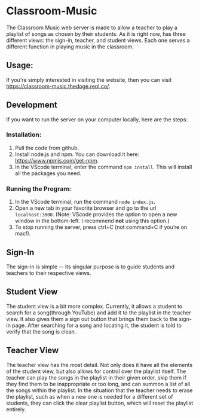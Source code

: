 # Classroom-Music
The Classroom Music web server is made to allow a teacher to play a playlist of songs as chosen by their students. As it is right now, has three different views: the sign-in, teacher, and student views. Each one serves a different function in playing music in the classroom.

## Usage:
If you're simply interested in visiting the website, then you can visit https://classroom-music.thedoge.repl.co/.

## Development
If you want to run the server on your computer locally, here are the steps:
### Installation:
1. Pull the code from github.
2. Install node.js and npm. You can download it here: https://www.npmjs.com/get-npm.
3. In the VScode terminal, enter the command `npm install`. This will install all the packages you need.
### Running the Program:
1. In the VScode terminal, run the command `node index.js`.
2. Open a new tab in your favorite browser and go to the url `localhost:3000`. (Note: VScode provides the option to open a new window in the bottom-left. I recommend **not** using this option.)
3. To stop running the server, press ctrl+C (not command+C if you’re on mac!).

## Sign-In
The sign-in is simple -- its singular purpose is to guide students and teachers to their respective views.

## Student View
The student view is a bit more complex. Currently, it  allows a student to search for a song(through YouTube) and add it to the playlist in the teacher view. It also gives them a sign out button that brings them back to the sign-in page. After searching for a song and locating it, the student is told to verify that the song is clean.

## Teacher View
The teacher view has the most detail. Not only does it have all the elements of the student view, but also allows for control over the playlist itself. The teacher can play the songs in the playlist in their given order, skip them if they find them to be inappropriate or too long, and can summon a list of all the songs within the playlist. In the situation that the teacher needs to erase the playlist, such as when a new one is needed for a different set of students, they can click the clear playlist button, which will reset the playlist entirely.